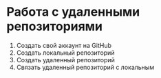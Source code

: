 # **Работа с удаленными репозиториями**
1. Создать свой аккаунт на GitHub
2. Создать локальный репозиторий
3. Создать удаленный  репозиторий 
4. Связать удаленный репозиторий с локальным 